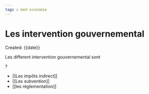 ```yaml
---
tags : mod economie
---
```

# Les intervention gouvernemental
Created: {{date}}

Les different intervention gouvernemental sont  

?
- [[Les impôts indirect]]
- [[Les subvention]]
- [[les réglementation]] 
 
<!--SR:!2022-10-22,4,230-->